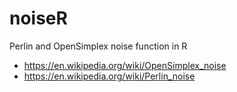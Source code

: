 # noiseR
Perlin and OpenSimplex noise function in R

* https://en.wikipedia.org/wiki/OpenSimplex_noise
* https://en.wikipedia.org/wiki/Perlin_noise
